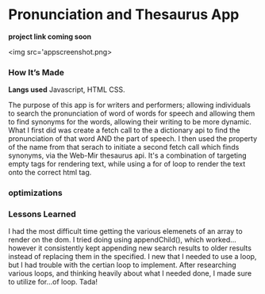 # Pronunciation and Thesaurus App

<b>project link coming soon</b>

<img src='appscreenshot.png>

### How It’s Made

<b>Langs used</b> Javascript, HTML CSS. 

The purpose of this app is for writers and performers; allowing individuals to search the pronunciation of word of words for speech and allowing them to find synonyms for the words, allowing their writing to be more dynamic. What I first did was create a fetch call to the a dictionary api to find the pronunciation of that word AND the part of speech. I then used the property of the name from that serach to initiate a second fetch call which finds synonyms, via the Web-Mir thesaurus api. It's a combination of targeting empty tags for rendering text, while using a for of loop to render the text onto the correct html tag. 

### optimizations

### Lessons Learned

I had the most difficult time getting the various elemenets of an array to render on the dom. I tried doing using appendChild(), which worked... however it consistently kept appending new search results to older results instead of replacing them in the specified. I new that I needed to use a loop, but I had trouble with the certian loop to implement. After researching various loops, and thinking heavily about what I needed done, I made sure to utilize for...of loop. Tada!